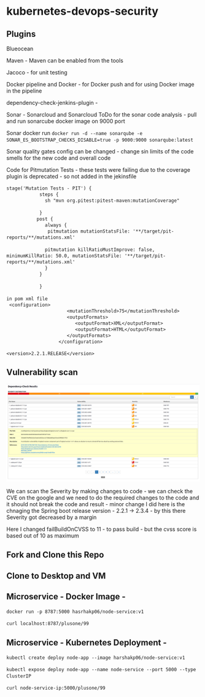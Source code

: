# kubernetes-devops-security


## Plugins

Blueocean

Maven - Maven can be enabled from the tools

Jacoco - for unit testing

Docker pipeline and Docker - for Docker push and for using Docker image in the pipeline

dependency-check-jenkins-plugin -

Sonar - Sonarcloud and Sonarcloud ToDo for the sonar code analysis  - pull and run sonarcube docker image on 9000 port

Sonar docker run
`` docker run -d --name sonarqube -e SONAR_ES_BOOTSTRAP_CHECKS_DISABLE=true -p 9000:9000 sonarqube:latest ``
 
Sonar quality gates config can be changed - change sin limits of the code smells for the new code and overall code


Code for Pitmutation Tests - these tests were failing due to the coverage plugin is deprecated - so not added in the jekinsfile

```Jenkinsfile
stage('Mutation Tests - PIT') {
            steps {
              sh "mvn org.pitest:pitest-maven:mutationCoverage"
              
            }
           post {
              always { 
               pitmutation mutationStatsFile: '**/target/pit-reports/**/mutations.xml'

              pitmutation killRatioMustImprove: false, minimumKillRatio: 50.0, mutationStatsFile: '**/target/pit-reports/**/mutations.xml'
              }
            } 
            
            } 

in pom xml file
 <configuration>
                      <mutationThreshold>75</mutationThreshold>
                      <outputFormats>
                         <outputFormat>XML</outputFormat>
                         <outputFormat>HTML</outputFormat>
                      </outputFormats>
                   </configuration>

```

`` <version>2.2.1.RELEASE</version> ``

## Vulnerability scan 

![Alt text](/img/image.png)

We can scan the Severity by making changes to code - we can check the CVE on the google and we need to do the required changes to the code and it should not break the code and result - minor change I did here is the chnaging the Spring boot release version - 2.2.1 -> 2.3.4 - by this there Severity got decreased by a margin 

Here I changed failBuildOnCVSS to 11 - to pass build - but the cvss score is based out of 10 as maximum






## Fork and Clone this Repo

## Clone to Desktop and VM

##  Microservice - Docker Image -

`docker run -p 8787:5000 hasrhakp06/node-service:v1`

`curl localhost:8787/plusone/99`

##  Microservice - Kubernetes Deployment -

`kubectl create deploy node-app --image harshakp06/node-service:v1`

`kubectl expose deploy node-app --name node-service --port 5000 --type ClusterIP`

`curl node-service-ip:5000/plusone/99`
